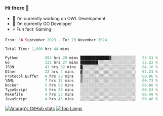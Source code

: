 ### Hi there 👋 

- 🔭 I’m currently working on OWL Development
- 🌱 I’m currently GO Developer
-  ⚡ Fun fact: Gaming
  
  <!--
- 👯 I’m looking to collaborate on ...
- 🤔 I’m looking for help with ...
- 💬 Ask me about ...
- 📫 How to reach me: ...
- 😄 Pronouns: ...
-->

<!--START_SECTION:waka-->

```python
From: 06 September 2023 - To: 29 November 2024

Total Time: 1,000 hrs 44 mins

Python            553 hrs 29 mins █████████████▓░░░░░░░░░░░   55.31 %
Go                322 hrs 27 mins ████████░░░░░░░░░░░░░░░░░   32.22 %
JSON              41 hrs 52 mins  █░░░░░░░░░░░░░░░░░░░░░░░░   04.18 %
Other             22 hrs 4 mins   ▓░░░░░░░░░░░░░░░░░░░░░░░░   02.21 %
Protocol Buffer   9 hrs 38 mins   ▒░░░░░░░░░░░░░░░░░░░░░░░░   00.96 %
YAML              7 hrs 17 mins   ▒░░░░░░░░░░░░░░░░░░░░░░░░   00.73 %
Docker            5 hrs 58 mins   ░░░░░░░░░░░░░░░░░░░░░░░░░   00.60 %
TypeScript        5 hrs 20 mins   ░░░░░░░░░░░░░░░░░░░░░░░░░   00.53 %
Makefile          4 hrs 53 mins   ░░░░░░░░░░░░░░░░░░░░░░░░░   00.49 %
JavaScript        4 hrs 45 mins   ░░░░░░░░░░░░░░░░░░░░░░░░░   00.48 %
```

<!--END_SECTION:waka-->

[![Anurag's GitHub stats](https://github-readme-stats.vercel.app/api?username=aebalz&show_icons=true&theme=codeSTACKr)](https://github.com/anuraghazra/github-readme-stats)
[![Top Langs](https://github-readme-stats.vercel.app/api/top-langs/?username=aebalz&layout=compact&card_width=350&theme=codeSTACKr)](https://github.com/anuraghazra/github-readme-stats)
<!-- [![Readme Card](https://github-readme-stats.vercel.app/api/pin/?username=aebalz&repo=go-gin-gone&show_owner=true)](https://github.com/anuraghazra/github-readme-stats)-->
